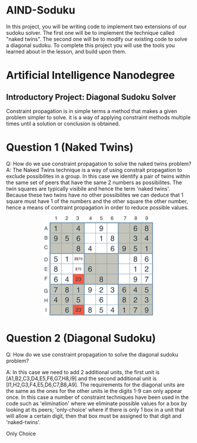 # AIND-Soduku
In this project, you will be writing code to implement two extensions of our sudoku solver. The first one will be to implement the technique called "naked twins". The second one will be to modify our existing code to solve a diagonal sudoku. To complete this project you will use the tools you learned about in the lesson, and build upon them.
# Artificial Intelligence Nanodegree
## Introductory Project: Diagonal Sudoku Solver

Constraint propagation is in simple terms a method that makes a given problem simpler to solve. it is a way of applying constraint methods multiple times until a solution or conclusion is obtained.

# Question 1 (Naked Twins)
Q: How do we use constraint propagation to solve the naked twins problem?  
A:  The Naked Twins technique is a way of using constrait propagation to exclude possibilites in a group.  In this case we identify a pair of twins within the same set of peers that have the same 2 numbers as possibilites.  The twin squares are typically visibile and hence the term 'naked twins'.  Because these two twins have no other possibilites we can deduce that 1 square must have 1 of the numbers and the other square the other number, hence a means of contraint propagation in order to reduce possible values.

<p align="center">
  <img src="twins-git.png" />
</p>

# Question 2 (Diagonal Sudoku)
Q: How do we use constraint propagation to solve the diagonal sudoku problem?  

 


A: In this case we need to add 2 additional units, the first unit is [A1,B2,C3,D4,E5,F6,G7,H8,I9] and the second additional unit is [I1,H2,G3,F4,E5,D6,C7,B8,A9].  The requirements for the diagonal units are the same as the ones for the other units ie the digits 1-9 can only appear once. In this case a number of constraint techniques have been used in the code such as 'elimination' where we eliminate possible values for a box by looking at its peers; 'only-choice' where if there is only 1 box in a unit that will allow a certain digit, then that box must be assigned to that digit and 'naked-twins'.

 
Only Choice
